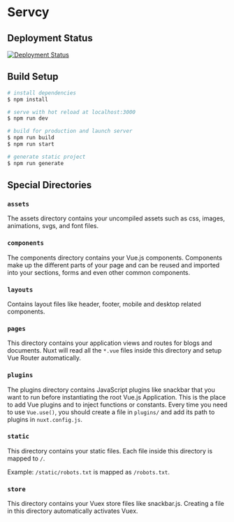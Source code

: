 # Servcy

## Deployment Status

[![Deployment Status](https://api.netlify.com/api/v1/badges/9be579e4-51a6-4d89-bc2f-22fecba6b5a6/deploy-status)](https://app.netlify.com/sites/servcy/deploys)

## Build Setup

```bash
# install dependencies
$ npm install

# serve with hot reload at localhost:3000
$ npm run dev

# build for production and launch server
$ npm run build
$ npm run start

# generate static project
$ npm run generate
```

## Special Directories

### `assets`

The assets directory contains your uncompiled assets such as css, images, animations, svgs, and font files.

### `components`

The components directory contains your Vue.js components. Components make up the different parts of your page and can be reused and imported into your sections, forms and even other common components.

### `layouts`

Contains layout files like header, footer, mobile and desktop related components.

### `pages`

This directory contains your application views and routes for blogs and documents. Nuxt will read all the `*.vue` files inside this directory and setup Vue Router automatically.

### `plugins`

The plugins directory contains JavaScript plugins like snackbar that you want to run before instantiating the root Vue.js Application. This is the place to add Vue plugins and to inject functions or constants. Every time you need to use `Vue.use()`, you should create a file in `plugins/` and add its path to plugins in `nuxt.config.js`.

### `static`

This directory contains your static files. Each file inside this directory is mapped to `/`.

Example: `/static/robots.txt` is mapped as `/robots.txt`.

### `store`

This directory contains your Vuex store files like snackbar.js. Creating a file in this directory automatically activates Vuex.
